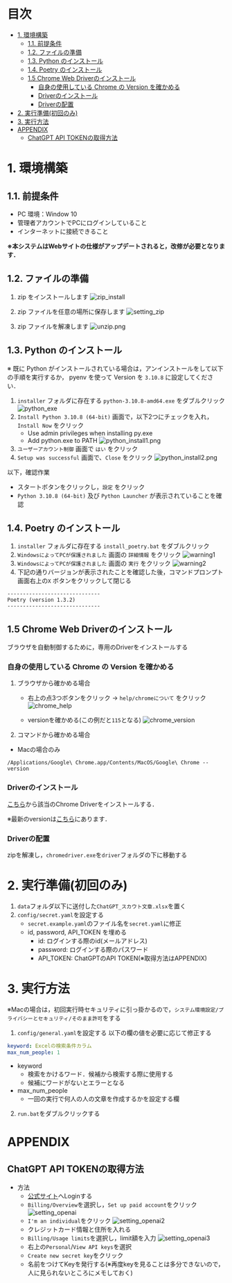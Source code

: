 # 目次  <!-- omit in toc -->

- [1. 環境構築](#1-環境構築)
  - [1.1. 前提条件](#11-前提条件)
  - [1.2. ファイルの準備](#12-ファイルの準備)
  - [1.3. Python のインストール](#13-python-のインストール)
  - [1.4. Poetry のインストール](#14-poetry-のインストール)
  - [1.5 Chrome Web Driverのインストール](#15-chrome-web-driverのインストール)
    - [自身の使用している Chrome の Version を確かめる](#自身の使用している-chrome-の-version-を確かめる)
    - [Driverのインストール](#driverのインストール)
    - [Driverの配置](#driverの配置)
- [2. 実行準備(初回のみ)](#2-実行準備初回のみ)
- [3. 実行方法](#3-実行方法)
- [APPENDIX](#appendix)
  - [ChatGPT API TOKENの取得方法](#chatgpt-api-tokenの取得方法)

# 1. 環境構築
##  1.1. 前提条件
- PC 環境：Window 10
- 管理者アカウントでPCにログインしていること
- インターネットに接続できること

**※本システムはWebサイトの仕様がアップデートされると，改修が必要となります．**

## 1.2. ファイルの準備
1. zip をインストールします
![zip_install](img/zip_install.png)

2. zip ファイルを任意の場所に保存します
![setting_zip](img/setting_zip.png)

3. zip ファイルを解凍します
![unzip.png](img/unzip.png)

## 1.3. Python のインストール
※ 既に Python がインストールされている場合は，アンインストールをして以下の手順を実行するか， pyenv を使って Version を `3.10.8` に設定してください．

1. `installer` フォルダに存在する `python-3.10.8-amd64.exe` をダブルクリック
![python_exe](img/python_exe.png)
2. `Install Python 3.10.8 (64-bit)` 画面で，以下2つにチェックを入れ，`Install Now` をクリック
   - Use admin privileges when installing py.exe
   - Add python.exe to PATH
![python_install1.png](img/python_install1.png)
3. `ユーザーアカウント制御` 画面で `はい` をクリック
4. `Setup was successful` 画面で、`Close` をクリック
![python_install2.png](img/python_install2.png)

以下，確認作業
- スタートボタンをクリックし，`設定` をクリック
- `Python 3.10.8 (64-bit)` 及び `Python Launcher` が表示されていることを確認
## 1.4. Poetry のインストール
1. `installer` フォルダに存在する `install_poetry.bat` をダブルクリック
2. `WindowsによってPCが保護されました` 画面の `詳細情報` をクリック
![warning1](img/warning1.png)
3. `WindowsによってPCが保護されました` 画面の `実行` をクリック
![warning2](img/warning2.png)
4. 下記の通りバージョンが表示されたことを確認した後，コマンドプロンプト画面右上の`X` ボタンをクリックして閉じる
```
------------------------------
Poetry (version 1.3.2)
------------------------------
```

## 1.5 Chrome Web Driverのインストール
ブラウザを自動制御するために，専用のDriverをインストールする

### 自身の使用している Chrome の Version を確かめる
1. ブラウザから確かめる場合
   - 右上の点3つボタンをクリック → `help/chromeについて` をクリック
   ![chrome_help](img/chrome_help.png)

   - versionを確かめる(この例だと`115`となる)
   ![chrome_version](img/chrome_version.png)

2. コマンドから確かめる場合
- Macの場合のみ
```
/Applications/Google\ Chrome.app/Contents/MacOS/Google\ Chrome --version
```

### Driverのインストール
[こちら](https://chromedriver.chromium.org/downloads)から該当のChrome Driverをインストールする．

※最新のversionは[こちら](https://googlechromelabs.github.io/chrome-for-testing/)にあります．

### Driverの配置
zipを解凍し，`chromedriver.exe`を`driver`フォルダの下に移動する


# 2. 実行準備(初回のみ)
1. `data`フォルダ以下に送付した`ChatGPT_スカウト文章.xlsx`を置く
2. `config/secret.yaml`を設定する
   - `secret.example.yaml`のファイル名を`secret.yaml`に修正
   - id, password, API_TOKEN を埋める
     - id: ログインする際のid(メールアドレス)
     - password: ログインする際のパスワード
     - API_TOKEN: ChatGPTのAPI TOKEN(※取得方法はAPPENDIX)


# 3. 実行方法
※Macの場合は，初回実行時セキュリティに引っ掛かるので，`システム環境設定/プライバシーとセキュリティ/そのまま許可`をする

1. `config/general.yaml`を設定する
以下の欄の値を必要に応じて修正する
```yaml
keyword: Excelの検索条件カラム
max_num_people: 1
```
- keyword
  - 検索をかけるワード．候補から検索する際に使用する
  - 候補にワードがないとエラーとなる
- max_num_people
  - 一回の実行で何人の人の文章を作成するかを設定する欄


2. `run.bat`をダブルクリックする


# APPENDIX
## ChatGPT API TOKENの取得方法
- 方法
  - [公式サイト](https://auth0.openai.com/u/login/identifier?state=hKFo2SBITkdDR0tDUnI4ZmgyaS16c1dURXJVTExyQjhheF9raqFur3VuaXZlcnNhbC1sb2dpbqN0aWTZIElENThVck1BZFFwenJLVTdfRVJkZ183TlFJZVJRY2tIo2NpZNkgRFJpdnNubTJNdTQyVDNLT3BxZHR3QjNOWXZpSFl6d0Q)へLoginする
  - `Billing/Overview`を選択し，`Set up paid account`をクリック
  ![setting_openai](img/setting_openai.png)
  - `I'm an individual`をクリック
  ![setting_openai2](img/setting_openai2.png)
  - クレジットカード情報と住所を入れる
  - `Billing/Usage limits`を選択し，limit額を入力
  ![setting_openai3](img/setting_openai3.png)
  - 右上の`Personal`/`View API keys`を選択
  - `Create new secret key`をクリック
  - 名前をつけてKeyを発行する(※再度keyを見ることは多分できないので，人に見られないところにメモしておく)
